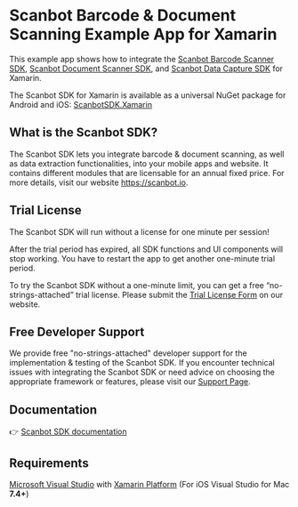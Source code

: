 # Scanbot Barcode & Document Scanning Example App for Xamarin

This example app shows how to integrate the [Scanbot Barcode Scanner SDK](https://scanbot.io/developer/xamarin-barcode-scanner/), [Scanbot Document Scanner SDK](https://scanbot.io/developer/xamarin-document-scanner/), and [Scanbot Data Capture SDK](https://scanbot.io/developer/xamarin-data-capture/) for Xamarin.

The Scanbot SDK for Xamarin is available as a universal NuGet package for Android and iOS:
[ScanbotSDK.Xamarin](https://www.nuget.org/packages/ScanbotSDK.Xamarin)

## What is the Scanbot SDK?

The Scanbot SDK lets you integrate barcode & document scanning, as well as data extraction functionalities, into your mobile apps and website. It contains different modules that are licensable for an annual fixed price. For more details, visit our website https://scanbot.io.


## Trial License

The Scanbot SDK will run without a license for one minute per session!

After the trial period has expired, all SDK functions and UI components will stop working. You have to restart the app to get another one-minute trial period.

To try the Scanbot SDK without a one-minute limit, you can get a free “no-strings-attached” trial license. Please submit the [Trial License Form](https://scanbot.io/trial/) on our website.

## Free Developer Support

We provide free "no-strings-attached" developer support for the implementation & testing of the Scanbot SDK.
If you encounter technical issues with integrating the Scanbot SDK or need advice on choosing the appropriate
framework or features, please visit our [Support Page](https://docs.scanbot.io/support/).

## Documentation
👉 [Scanbot SDK documentation](https://docs.scanbot.io/document-scanner-sdk/xamarin/introduction/)

## Requirements
[Microsoft Visual Studio](https://www.visualstudio.com) with [Xamarin Platform](https://www.xamarin.com)
(For iOS Visual Studio for Mac **7.4+**)

